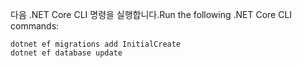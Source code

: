 
<span data-ttu-id="713f6-101">다음 .NET Core CLI 명령을 실행합니다.</span><span class="sxs-lookup"><span data-stu-id="713f6-101">Run the following .NET Core CLI commands:</span></span>

```dotnetcli
dotnet ef migrations add InitialCreate
dotnet ef database update
```
